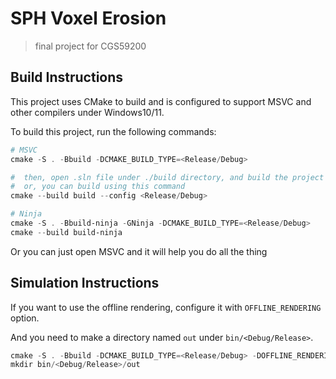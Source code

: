 # SPH Voxel Erosion

> final project for CGS59200

## Build Instructions

This project uses CMake to build and is configured to support MSVC and other compilers under Windows10/11.

To build this project, run the following commands:

```powershell
# MSVC
cmake -S . -Bbuild -DCMAKE_BUILD_TYPE=<Release/Debug>

#  then, open .sln file under ./build directory, and build the project
#  or, you can build using this command
cmake --build build --config <Release/Debug>

# Ninja
cmake -S . -Bbuild-ninja -GNinja -DCMAKE_BUILD_TYPE=<Release/Debug>
cmake --build build-ninja

```

Or you can just open MSVC and it will help you do all the thing

## Simulation Instructions

If you want to use the offline rendering, configure it with `OFFLINE_RENDERING` option.

And you need to make a directory named `out` under `bin/<Debug/Release>`.

```powershell
cmake -S . -Bbuild -DCMAKE_BUILD_TYPE=<Release/Debug> -DOFFLINE_RENDERING=ON
mkdir bin/<Debug/Release>/out
```
